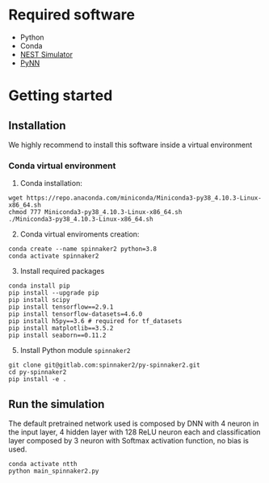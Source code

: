 # Required software
- Python
- Conda
- [NEST Simulator](https://www.nest-simulator.org/)
- [PyNN](https://neuralensemble.org/PyNN/)

# Getting started

## Installation
We highly recommend to install this software inside a virtual environment
### Conda virtual environment
1. Conda installation:
```
wget https://repo.anaconda.com/miniconda/Miniconda3-py38_4.10.3-Linux-x86_64.sh
chmod 777 Miniconda3-py38_4.10.3-Linux-x86_64.sh
./Miniconda3-py38_4.10.3-Linux-x86_64.sh
```
2. Conda virtual enviroments creation:
```
conda create --name spinnaker2 python=3.8
conda activate spinnaker2
```
3. Install required packages
```
conda install pip
pip install --upgrade pip
pip install scipy
pip install tensorflow==2.9.1
pip install tensorflow-datasets=4.6.0
pip install h5py==3.6 # required for tf_datasets
pip install matplotlib==3.5.2
pip install seaborn==0.11.2
```
5. Install Python module `spinnaker2`
```
git clone git@gitlab.com:spinnaker2/py-spinnaker2.git
cd py-spinnaker2
pip install -e .

```

## Run the simulation
The default pretrained network used is composed by DNN with 4 neuron in the input layer, 4 hidden layer with 128 ReLU neuron each and classification layer composed by 3 neuron with Softmax activation function, no bias is used.
```
conda activate ntth
python main_spinnaker2.py
```




